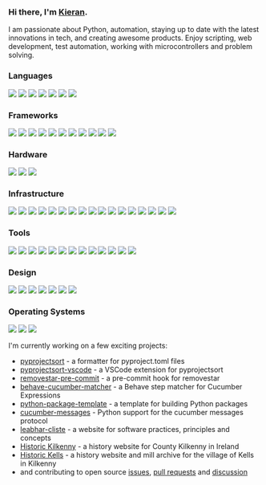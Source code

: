 ### Hi there, I'm [Kieran](https://github.com/kieran-ryan).

I am passionate about Python, automation, staying up to date with the latest innovations in tech, and creating awesome products. Enjoy scripting, web development, test automation, working with microcontrollers and problem solving.

### Languages

![](https://img.shields.io/badge/css-gray?style=flat&logo=css3)
![](https://img.shields.io/badge/gherkin-gray?style=flat&logo=cucumber)
![](https://img.shields.io/badge/html-gray?style=flat&logo=html5)
![](https://img.shields.io/badge/javascript-gray?style=flat&logo=javascript)
![](https://img.shields.io/badge/python-gray?style=flat&logo=python)
![](https://img.shields.io/badge/typescript-gray?style=flat&logo=typescript)
![](https://img.shields.io/badge/Swift-gray?style=flat&logo=swift)

### Frameworks

![](https://img.shields.io/badge/backstage-gray?style=flat&logo=backstage)
![](https://img.shields.io/badge/Create_React_App-gray?style=flat&logo=create-react-app)
![](https://img.shields.io/badge/behave-gray?style=flat&logo=testcafe)
![](https://img.shields.io/badge/cucumber-gray?style=flat&logo=cucumber)
![](https://img.shields.io/badge/django-gray?style=flat&logo=django)
![](https://img.shields.io/badge/flask-gray?style=flat&logo=flask)
![](https://img.shields.io/badge/react-gray?style=flat&logo=react)
![](https://img.shields.io/badge/Node.js-gray?style=flat&logo=node.js)
![](https://img.shields.io/badge/pytest-gray?style=flat&logo=pytest)
![](https://img.shields.io/badge/Tailwind_CSS-gray?style=flat&logo=tailwindcss)
![](https://img.shields.io/badge/Unity-gray?style=flat&logo=unity)

### Hardware

![](https://img.shields.io/badge/Arduino-gray?style=flat&logo=arduino)
![](https://img.shields.io/badge/Logitech-gray?style=flat&logo=logitech)
![](https://img.shields.io/badge/Raspberry_Pi-gray?style=flat&logo=raspberrypi)

### Infrastructure

![](https://img.shields.io/badge/Dependabot-gray?style=flat&logo=dependabot)
![](https://img.shields.io/badge/docker-gray?style=flat&logo=docker)
![](https://img.shields.io/badge/Editorconfig-gray?style=flat&logo=editorconfig)
![](https://img.shields.io/badge/esbuild-gray?style=flat&logo=esbuild)
![](https://img.shields.io/badge/FileZilla-gray?style=flat&logo=filezilla)
![](https://img.shields.io/badge/git-gray?style=flat&logo=git)
![](https://img.shields.io/badge/github-gray?style=flat&logo=github)
![](https://img.shields.io/badge/gitlab-gray?style=flat&logo=gitlab)
![](https://img.shields.io/badge/Homebrew-gray?style=flat&logo=homebrew)
![](https://img.shields.io/badge/pre--commit-gray?style=flat&logo=pre-commit)
![](https://img.shields.io/badge/Prettier-gray?style=flat&logo=prettier)
![](https://img.shields.io/badge/PyPI-gray?style=flat&logo=pypi)
![](https://img.shields.io/badge/Renovate-gray?style=flat&logo=renovatebot)
![](https://img.shields.io/badge/Ruff-gray?style=flat&logo=ruff)
![](https://img.shields.io/badge/Shields.io-gray?style=flat&logo=shields.io)
![](https://img.shields.io/badge/Visual_Studio_Code-gray?style=flat&logo=visual-studio-code)
![](https://img.shields.io/badge/zsh-gray?style=flat&logo=zsh)

### Tools

![](https://img.shields.io/badge/Cookiecutter-gray?style=flat&logo=cookiecutter)
![](https://img.shields.io/badge/confluence-gray?style=flat&logo=confluence)
![](https://img.shields.io/badge/Jinja-gray?style=flat&logo=jinja)
![](https://img.shields.io/badge/jira-gray?style=flat&logo=jira)
![](https://img.shields.io/badge/Jupyter-gray?style=flat&logo=jupyter)
![](https://img.shields.io/badge/Material_for_Mkdocs-gray?style=flat&logo=materialformkdocs)
![](https://img.shields.io/badge/npm-gray?style=flat&logo=npm)
![](https://img.shields.io/badge/NumPy-gray?style=flat&logo=numpy)
![](https://img.shields.io/badge/OpenCV-gray?style=flat&logo=opencv)
![](https://img.shields.io/badge/Pandas-gray?style=flat&logo=pandas)
![](https://img.shields.io/badge/Slack-gray?style=flat&logo=slack)
![](https://img.shields.io/badge/Sphinx-gray?style=flat&logo=sphinx)
![](https://img.shields.io/badge/Tableau-gray?style=flat&logo=tableau)

### Design

![](https://img.shields.io/badge/canva-gray?style=flat&logo=canva)
![](https://img.shields.io/badge/diagrams.net-gray?style=flat&logo=diagrams.net)
![](https://img.shields.io/badge/Font_Awesome-gray?style=flat&logo=font-awesome)
![](https://img.shields.io/badge/GIMP-gray?style=flat&logo=gimp)
![](https://img.shields.io/badge/Google_Fonts-gray?style=flat&logo=google-fonts)
![](https://img.shields.io/badge/Mermaid-gray?style=flat&logo=mermaid)
![](https://img.shields.io/badge/Miro-gray?style=flat&logo=miro)

### Operating Systems

![](https://img.shields.io/badge/Linux-gray?style=flat&logo=linux)
![](https://img.shields.io/badge/MacOS-gray?style=flat&logo=macos)
![](https://img.shields.io/badge/Windows-gray?style=flat&logo=windows)


I'm currently working on a few exciting projects:

- [pyprojectsort](https://github.com/kieran-ryan/pyprojectsort) - a formatter for pyproject.toml files
- [pyprojectsort-vscode](https://github.com/kieran-ryan/pyprojectsort-vscode) - a VSCode extension for pyprojectsort
- [removestar-pre-commit](https://github.com/kieran-ryan/removestar-pre-commit) - a pre-commit hook for removestar
- [behave-cucumber-matcher](https://github.com/kieran-ryan/behave-cucumber-matcher) - a Behave step matcher for Cucumber Expressions
- [python-package-template](https://github.com/kieran-ryan/python-package-template) - a template for building Python packages
- [cucumber-messages](https://github.com/kieran-ryan/cucumber-messages) - Python support for the cucumber messages protocol
- [leabhar-cliste](https://kieran-ryan.github.io/leabhar-cliste/) - a website for software practices, principles and concepts
- [Historic Kilkenny](https://historickilkenny.com) - a history website for County Kilkenny in Ireland
- [Historic Kells](http://www.historickells.com) - a history website and mill archive for the village of Kells in Kilkenny
- and contributing to open source [issues](https://github.com/search?q=author%3Akieran-ryan+-owner%3Akieran-ryan&type=issues&ref=advsearch), [pull requests](https://github.com/search?q=author%3Akieran-ryan+-owner%3Akieran-ryan&type=pullrequests&ref=advsearch) and [discussion](https://github.com/search?q=commenter%3Akieran-ryan+-owner%3Akieran-ryan&type=issues&ref=advsearch)

